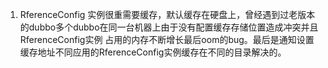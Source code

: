 1. RferenceConfig 实例很重需要缓存，默认缓存在硬盘上，曾经遇到过老版本的dubbo多个dubbo在同一台机器上由于没有配置缓存存储位置造成冲突并且RferenceConfig实例
占用的内存不断增长最后oom的bug。最后是通知设置缓存地址不同应用的RferenceConfig实例缓存在不同的目录解决的。
